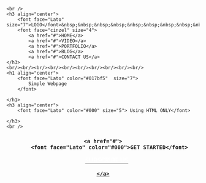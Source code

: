 
<!Doctype html>
<html>
<head>
	<meta charset="utf-8">
	<title>Simple Website</title>

</head>
<style>
	body
	{
		background-image:url("images.jpeg");
		background-repeat: no-repeat;
		background-size: cover;
	}
</style>

	<br />
	<h3 align="center">
		<font face="Lato" size="7">LOGO</font>&nbsp;&nbsp;&nbsp;&nbsp;&nbsp;&nbsp;&nbsp;&nbsp;&nbsp;&nbsp;&nbsp;&nbsp;&nbsp;&nbsp;&nbsp;&nbsp;&nbsp;&nbsp;&nbsp;&nbsp;&nbsp;&nbsp;&nbsp;&nbsp;&nbsp;&nbsp;&nbsp;&nbsp;&nbsp;&nbsp;&nbsp;&nbsp;&nbsp;&nbsp;&nbsp;&nbsp;&nbsp;&nbsp;&nbsp;&nbsp;&nbsp;&nbsp;&nbsp;&nbsp;&nbsp;
		<font face="cinzel" size="4">
			<a href="#">HOME</a>
			<a href="#">VIDEO</a>
			<a href="#">PORTFOLIO</a>
			<a href="#">BLOG</a>
			<a href="#">CONTACT US</a>
	</h3>
	<br/><br/><br/><br/><br/><br/><br/><br/><br/><br/>
	<h1 align="center">
		<font face="Lato" color="#017bf5"  size="7">
			Simple Webpage
		</font>
		
	</h1>
	<h3 align="center">
		<font face="Lato" color="#000" size="5"> Using HTML ONLY</font>
		
	</h3>
	<br />

<h3 align="center">

	<a href="#">
		<font face="Lato" color="#000">GET STARTED</font>
</a>&nbsp;&nbsp;&nbsp;&nbsp;
	<a href="#">
		<font face="Lato" color="#fff">SUBSCRIBE US</font>

	</a>


</h3>

</body>
</html>
	
